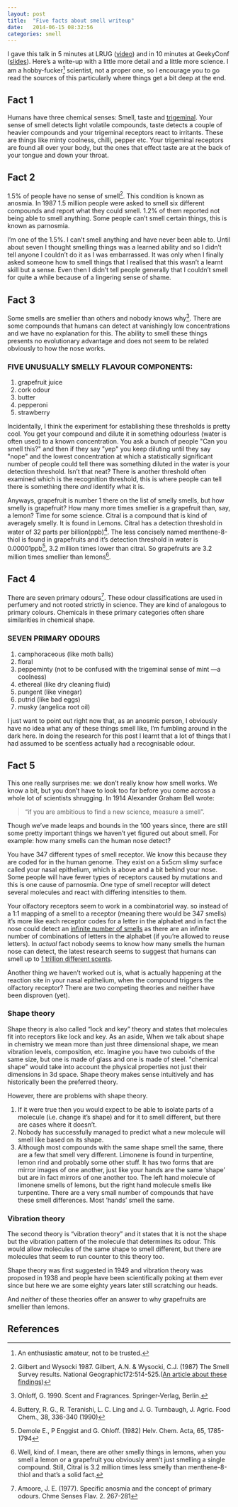 ```yaml
---
layout: post
title:  "Five facts about smell writeup"
date:   2014-06-15 08:32:56
categories: smell
---
```

I gave this talk in 5 minutes at LRUG ([video](https://skillsmatter.com/skillscasts/5050-five-facts-about-smell)) and in 10 minutes at GeekyConf ([slides](https://speakerdeck.com/alicebartlett/five-facts-about-smell)). Here&rsquo;s a write-up with a little more detail and a little more science. I am a hobby-fucker[^1] scientist, not a proper one, so I encourage you to go read the sources of this particularly where things get a bit deep at the end.

## Fact 1
Humans have three chemical senses: Smell, taste and [trigeminal](http://en.wikipedia.org/wiki/Trigeminal_nerve). Your sense of smell detects light volatile compounds, taste detects a couple of heavier compounds and your trigeminal receptors react to irritants. These are things like minty coolness, chilli, pepper etc. Your trigeminal receptors are found all over your body, but the ones that effect taste are at the back of your tongue and down your throat.

## Fact 2
1.5% of people have no sense of smell[^2]. This condition is known as anosmia. In 1987 1.5 million people were asked to smell six different compounds and report what they could smell. 1.2% of them reported not being able to smell anything. Some people can&rsquo;t smell certain things, this is known as parnosmia.

I&rsquo;m one of the 1.5%. I can&rsquo;t smell anything and have never been able to. Until about seven I thought smelling things was a learned ability and so I didn&rsquo;t tell anyone I couldn&rsquo;t do it as I was embarrassed. It was only when I finally asked someone how to smell things that I realised that this wasn&rsquo;t a learnt skill but a sense. Even then I didn&rsquo;t tell people generally that I couldn&rsquo;t smell for quite a while because of a lingering sense of shame.

## Fact 3
Some smells are smellier than others and nobody knows why[^3]. There are some compounds that humans can detect at vanishingly low concentrations and we have no explanation for this. The ability to smell these things presents no evolutionary advantage and does not seem to be related obviously to how the nose works.

### FIVE UNUSUALLY SMELLY FLAVOUR COMPONENTS:
1. grapefruit juice
2. cork odour
3. butter
4. pepperoni
5. strawberry

Incidentally, I think the experiment for establishing these thresholds is pretty cool. You get your compound and dilute it in something odourless (water is often used) to a known concentration. You ask a bunch of people "Can you smell this?" and then if they say "yep" you keep diluting until they say "nope" and the lowest concentration at which a statistically significant number of people could tell there was something diluted in the water is your detection threshold. Isn&rsquo;t that neat? There is another threshold often examined which is the recognition threshold, this is where people can tell there is something there *and* identify what it is.

Anyways, grapefruit is number 1 there on the list of smelly smells, but how smelly is grapefruit? How many more times smellier is a grapefruit than, say, a lemon? Time for some science. Citral is a compound that is kind of averagely smelly. It is found in Lemons. Citral has a detection threshold in water of 32 parts per billion(ppb)[^4]. The less concisely named menthene-8-thiol is found in grapefruits and it&rsquo;s detection threshold in water is 0.00001ppb[^5], 3.2 million times lower than citral. So grapefruits are 3.2 million times smellier than lemons[^6].


## Fact 4
There are seven primary odours[^7]. These odour classifications are used in perfumery and not rooted strictly in science. They are kind of analogous to primary colours. Chemicals in these primary categories often share similarities in chemical shape.

### SEVEN PRIMARY ODOURS
1. camphoraceous (like moth balls)
2. floral
3. peppeminty (not to be confused with the trigeminal sense of mint &mdash;a coolness)
4. ethereal (like dry cleaning fluid)
5. pungent (like vinegar)
6. putrid (like bad eggs)
7. musky (angelica root oil)

I just want to point out right now that, as an anosmic person, I obviously have no idea what any of these things smell like, I&rsquo;m fumbling around in the dark here. In doing the research for this post I learnt that a lot of things that I had assumed to be scentless actually had a recognisable odour.

## Fact 5
This one really surprises me: we don&rsquo;t really know how smell works. We know a bit, but you don&rsquo;t have to look too far before you come across a whole lot of scientists shrugging. In 1914 Alexander Graham Bell wrote:

> &ldquo;if you are ambitious to find a new science, measure a smell&rdquo;.

Though we&rsquo;ve made leaps and bounds in the 100 years since, there are still some pretty important things we haven&rsquo;t yet figured out about smell. For example: how many smells can the human nose detect?

You have 347 different types of smell receptor. We know this because they are coded for in the human genome. They exist on a 5x5cm slimy surface called your nasal epithelium, which is above and a bit behind your nose. Some people will have fewer types of receptors caused by mutations and this is one cause of parnosmia. One type of smell receptor will detect several molecules and react with differing intensities to them.

Your olfactory receptors seem to work in a combinatorial way. so instead of a 1:1 mapping of a smell to a receptor (meaning there would be 347 smells) it&rsquo;s more like each receptor codes for a letter in the alphabet and in fact the nose could detect an [infinite number of smells](http://news.harvard.edu/gazette/1999/04.08/smell.html) as there are an infinite number of combinations of letters in the alphabet (if you&rsquo;re allowed to reuse letters). In *actual* fact nobody seems to know how many smells the human nose can detect, the latest research seems to suggest that humans can smell up to [1 trillion different scents](http://www.nature.com/news/human-nose-can-detect-1-trillion-odours-1.14904).

Another thing we haven&rsquo;t worked out is, what is actually happening at the reaction site in your nasal epithelium, when the compound triggers the olfactory receptor? There are two competing theories and neither have been disproven (yet).

### Shape theory
Shape theory is also called &ldquo;lock and key&rdquo; theory and states that molecules fit into receptors like lock and key. As an aside, When we talk about shape in chemistry we mean more than just three dimensional shape, we mean vibration levels, composition, etc. Imagine you have two cuboids of the same size, but one is made of glass and one is made of steel. "chemical shape" would take into account the physical properties not just their dimensions in 3d space.
Shape theory makes sense intuitively and has historically been the preferred theory.

However, there are problems with shape theory.

1. If it were true then you would expect to be able to isolate parts of a molecule (i.e. change it&rsquo;s shape) and for it to smell different, but  there are cases where it doesn&rsquo;t.
2. Nobody has successfully managed to predict what a new molecule will smell like based on its shape.
3. Although most compounds with the same shape smell the same, there are a few that smell very different. Limonene is found in turpentine, lemon rind and probably some other stuff. It has two forms that are mirror images of one another, just like your hands are the same &lsquo;shape&rsquo; but are in fact mirrors of one another too. The left hand molecule of limonene smells of lemons, but the right hand molecule smells like turpentine. There are a very small number of compounds that have these smell differences. Most &lsquo;hands&rsquo; smell the same.

### Vibration theory
The second theory is &ldquo;vibration theory&rdquo; and it states that it is not the shape but the vibration pattern of the molecule that determines its odour. This would allow molecules of the same shape to smell different, but there are molecules that seem to run counter to this theory too.

Shape theory was first suggested in 1949 and vibration theory was proposed in 1938 and people have been scientifically poking at them ever since but here we are some eighty years later still scratching our heads.

And *neither* of these theories offer an answer to why grapefruits are smellier than lemons.

## References
[^1]: An enthusiastic amateur, not to be trusted.
[^2]: Gilbert and Wysocki 1987. Gilbert, A.N. & Wysocki, C.J. (1987) The Smell Survey results. National Geographic172:514-525.([An article about these findings](http://articles.orlandosentinel.com/1987-09-17/lifestyle/0140450231_1_six-scents-sense-of-smell-common-scents))
[^3]: Ohloff, G. 1990. Scent and Fragrances. Springer-Verlag, Berlin.
[^4]: Buttery, R. G., R. Teranishi, L. C. Ling and J. G. Turnbaugh, J. Agric. Food Chem., 38, 336-340 (1990)
[^5]: Demole E., P Enggist and G. Ohloff. (1982) Helv. Chem. Acta, 65, 1785-1794
[^6]: Well, kind of. I mean, there are other smelly things in lemons, when you smell a lemon or a grapefruit you obviously aren&rsquo;t just smelling a single compound. Still, Citral is 3.2 million times less smelly than menthene-8-thiol and that&rsquo;s a solid fact.
[^7]: Amoore, J. E. (1977). Specific anosmia and the concept of primary odours. Chme Senses Flav. 2. 267-281
